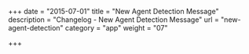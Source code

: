 +++
date = "2015-07-01"
title = "New Agent Detection Message"
description = "Changelog - New Agent Detection Message"
url = "new-agent-detection"
category = "app"
weight = "07"

+++